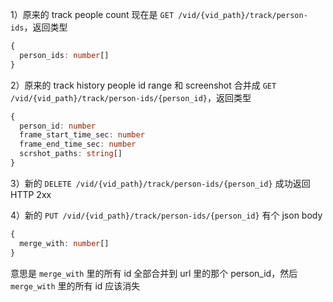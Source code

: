 1）原来的 track people count 现在是 `GET /vid/{vid_path}/track/person-ids`，返回类型

```ts
{
  person_ids: number[]
}
```

2）原来的 track history people id range 和 screenshot 合并成 `GET /vid/{vid_path}/track/person-ids/{person_id}`，返回类型

```ts
{
  person_id: number
  frame_start_time_sec: number
  frame_end_time_sec: number
  scrshot_paths: string[]
}
```

3）新的 `DELETE /vid/{vid_path}/track/person-ids/{person_id}` 成功返回 HTTP 2xx

4）新的 `PUT /vid/{vid_path}/track/person-ids/{person_id}` 有个 json body

```ts
{
  merge_with: number[]
}
```

意思是 `merge_with` 里的所有 id 全部合并到 url 里的那个 person_id，然后 `merge_with` 里的所有 id 应该消失

